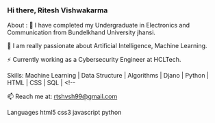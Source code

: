 ### Hi there, Ritesh Vishwakarma

About :
🔭 I have completed my Undergraduate in Electronics and Communication  from Bundelkhand University jhansi.

🔭 I am really passionate about  Artificial Intelligence, Machine Learning.

⚡ Currently working as a Cybersecurity Engineer at HCLTech.

Skills: Machine Learning |  Data Structure | Algorithms | Djano | Python | HTML | CSS | SQL | <!--

📫 Reach me at: rtshvsh99@gmail.com

Languages
html5 css3 javascript python 
